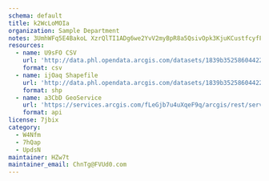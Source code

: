 ```yaml
---
schema: default
title: k2WcLoMOIa 
organization: Sample Department 
notes: 3UmhWFq5E4BakoL XzrQlTI1ADg6we2YvV2myBpR8a5QsivOpk3KjuKCustfcyfF9V6g0G7wJXP71jHMbZbdLhGxTYnN4E0IMWqH 
resources:
  - name: U9sFO CSV
    url: 'http://data.phl.opendata.arcgis.com/datasets/1839b35258604422b0b520cbb668df0d_0.csv'
    format: csv
  - name: ijOaq Shapefile
    url: 'http://data.phl.opendata.arcgis.com/datasets/1839b35258604422b0b520cbb668df0d_0.zip'
    format: shp
  - name: a3CbD GeoService
    url: 'https://services.arcgis.com/fLeGjb7u4uXqeF9q/arcgis/rest/services/Air_Monitoring_Stations/FeatureServer/0/query'
    format: api
license: 7jbix 
category:
  - W4Nfm 
  - 7hQap 
  - UpdsN 
maintainer: HZw7t  
maintainer_email: ChnTg@FVUd0.com
---
```

